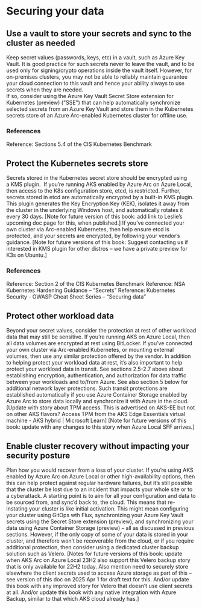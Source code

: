 # Securing your data
## Use a vault to store your secrets and sync to the cluster as needed
Keep secret values (passwords, keys, etc) in a vault, such as Azure Key Vault.  It is good practice for such secrets never to leave the vault, and to be used only for signing/crypto operations inside the vault itself.  However, for on-premises clusters, you may not be able to reliably maintain guarantee your cloud connection to this vault and hence your ability always to use secrets when they are needed.  
If so, consider using the Azure Key Vault Secret Store extension for Kubernetes (preview) ("SSE") that can help automatically synchronize selected secrets from an Azure Key Vault and store them in the Kubernetes secrets store of an Azure Arc-enabled Kubernetes cluster for offline use. 

### References
Reference: Sections 5.4 of the CIS Kubernetes Benchmark

## Protect the Kubernetes secrets store
Secrets stored in the Kubernetes secret store should be encrypted using a KMS plugin.  
If you’re running AKS enabled by Azure Arc on Azure Local, then access to the K8s configuration store, etcd, is restricted. Further, secrets stored in etcd are automatically encrypted by a built-in KMS plugin.  This plugin generates the Key Encryption Key (KEK), isolates it away from the cluster in the underlying Windows host, and automatically rotates it every 30 days.
[Note for future version of this book: add link to Leslie’s upcoming doc page for this, when published.]
If you’ve connected your own cluster via Arc-enabled Kubernetes, then help ensure etcd is protected, and your secrets are encrypted, by following your vendor’s guidance.
[Note for future versions of this book: Suggest contacting us if interested in KMS plugin for other distros – we have a private preview for K3s on Ubuntu.]

### References
Reference: Section 2 of the CIS Kubernetes Benchmark
Reference:  NSA Kubernetes Hardening Guidance – “Secrets”
Reference: Kubernetes Security - OWASP Cheat Sheet Series – “Securing data”

## Protect other workload data
Beyond your secret values, consider the protection at rest of other workload data that may still be sensitive.  If you’re running AKS on Azure Local, then all data volumes are encrypted at rest using BitLocker.  If you’ve connected your own cluster via Arc-enabled Kubernetes, or mounting external volumes, then use any similar protection offered by the vendor.
In addition to helping protect your workload data at rest, it’s also important to help protect your workload data in transit.  See sections 2.5-2.7 above about establishing encryption, authentication, and authorization for data traffic between your workloads and to/from Azure.  See also section 5 below for additional network layer protections.  Such transit protections are established automatically if you use Azure Container Storage enabled by Azure Arc to store data locally and synchronize it with Azure in the cloud.
[Update with story about TPM access.  This is advertised on AKS-EE but not on other AKS flavors? Access TPM from the AKS Edge Essentials virtual machine - AKS hybrid | Microsoft Learn]
[Note for future versions of this book: update with any changes to this story when Azure Local SFF arrives.]

## Enable cluster recovery without impacting your security posture
Plan how you would recover from a loss of your cluster.  If you’re using AKS enabled by Azure Arc on Azure Local or other high-availability options, then this can help protect against regular hardware failures, but it’s still possible that the cluster be lost due to an incident that impacts your whole site or to a cyberattack.
A starting point is to aim for all your configuration and data to be sourced from, and sync’d back to, the cloud.  This means that re-instating your cluster is like initial activation.  This might mean configuring your cluster using GitOps wth Flux, synchronizing your Azure Key Vault secrets using the Secret Store extension (preview), and synchronizing your data using Azure Container Storage (preview) – all as discussed in previous sections.
However, if the only copy of some of your data is stored in your cluster, and therefore won’t be recoverable from the cloud, or if you require additional protection, then consider using a dedicated cluster backup solution such as Velero.
[Notes for future versions of this book: update when AKS Arc on Azure Local 23H2 also support this Velero backup story that is only available for 22H2 today. Also mention need to securely store elsewhere the client secrets used to access Azure storage as part of this – see version of this doc on 2025 Apr 1 for draft text for this.  And/or update this book with any improved story for Velero that doesn’t use client secrets at all.  And/or update this book with any native integration with Azure Backup, similar to that which AKS cloud already has.] 
